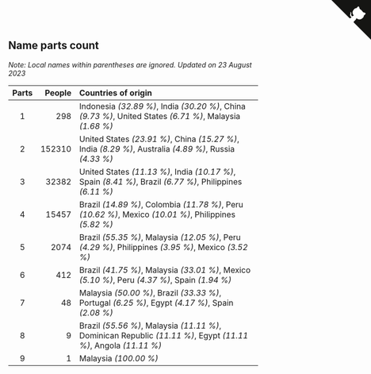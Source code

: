 ## Name parts count

*Note: Local names within parentheses are ignored.*
*Updated on 23 August 2023*

| Parts | People | Countries of origin |
| :--: | ---: | :--- |
| 1 | 298 | Indonesia *(32.89 %)*, India *(30.20 %)*, China *(9.73 %)*, United States *(6.71 %)*, Malaysia *(1.68 %)* |
| 2 | 152310 | United States *(23.91 %)*, China *(15.27 %)*, India *(8.29 %)*, Australia *(4.89 %)*, Russia *(4.33 %)* |
| 3 | 32382 | United States *(11.13 %)*, India *(10.17 %)*, Spain *(8.41 %)*, Brazil *(6.77 %)*, Philippines *(6.11 %)* |
| 4 | 15457 | Brazil *(14.89 %)*, Colombia *(11.78 %)*, Peru *(10.62 %)*, Mexico *(10.01 %)*, Philippines *(5.82 %)* |
| 5 | 2074 | Brazil *(55.35 %)*, Malaysia *(12.05 %)*, Peru *(4.29 %)*, Philippines *(3.95 %)*, Mexico *(3.52 %)* |
| 6 | 412 | Brazil *(41.75 %)*, Malaysia *(33.01 %)*, Mexico *(5.10 %)*, Peru *(4.37 %)*, Spain *(1.94 %)* |
| 7 | 48 | Malaysia *(50.00 %)*, Brazil *(33.33 %)*, Portugal *(6.25 %)*, Egypt *(4.17 %)*, Spain *(2.08 %)* |
| 8 | 9 | Brazil *(55.56 %)*, Malaysia *(11.11 %)*, Dominican Republic *(11.11 %)*, Egypt *(11.11 %)*, Angola *(11.11 %)* |
| 9 | 1 | Malaysia *(100.00 %)* |


<a href="https://github.com/JustinTimeCuber/wca_statistics" class="github-corner" aria-label="View source on Github"><svg width="80" height="80" viewBox="0 0 250 250" style="fill:#151513; color:#fff; position: absolute; top: 0; border: 0; right: 0;" aria-hidden="true"><path d="M0,0 L115,115 L130,115 L142,142 L250,250 L250,0 Z"></path><path d="M128.3,109.0 C113.8,99.7 119.0,89.6 119.0,89.6 C122.0,82.7 120.5,78.6 120.5,78.6 C119.2,72.0 123.4,76.3 123.4,76.3 C127.3,80.9 125.5,87.3 125.5,87.3 C122.9,97.6 130.6,101.9 134.4,103.2" fill="currentColor" style="transform-origin: 130px 106px;" class="octo-arm"></path><path d="M115.0,115.0 C114.9,115.1 118.7,116.5 119.8,115.4 L133.7,101.6 C136.9,99.2 139.9,98.4 142.2,98.6 C133.8,88.0 127.5,74.4 143.8,58.0 C148.5,53.4 154.0,51.2 159.7,51.0 C160.3,49.4 163.2,43.6 171.4,40.1 C171.4,40.1 176.1,42.5 178.8,56.2 C183.1,58.6 187.2,61.8 190.9,65.4 C194.5,69.0 197.7,73.2 200.1,77.6 C213.8,80.2 216.3,84.9 216.3,84.9 C212.7,93.1 206.9,96.0 205.4,96.6 C205.1,102.4 203.0,107.8 198.3,112.5 C181.9,128.9 168.3,122.5 157.7,114.1 C157.9,116.9 156.7,120.9 152.7,124.9 L141.0,136.5 C139.8,137.7 141.6,141.9 141.8,141.8 Z" fill="currentColor" class="octo-body"></path></svg></a><style>.github-corner:hover .octo-arm{animation:octocat-wave 560ms ease-in-out}@keyframes octocat-wave{0%,100%{transform:rotate(0)}20%,60%{transform:rotate(-25deg)}40%,80%{transform:rotate(10deg)}}@media (max-width:500px){.github-corner:hover .octo-arm{animation:none}.github-corner .octo-arm{animation:octocat-wave 560ms ease-in-out}}</style>
